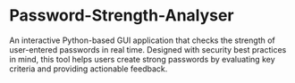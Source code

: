 # Password-Strength-Analyser
An interactive Python-based GUI application that checks the strength of user-entered passwords in real time. Designed with security best practices in mind, this tool helps users create strong passwords by evaluating key criteria and providing actionable feedback.
